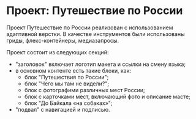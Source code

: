 # Проект: Путешествие по России

Проект Путешествие по России реализован с использованием адаптивной верстки. 
В качестве инструментов были использованы гриды, флекс-контейнеры, медиазапросы. 

Проект состоит из следующих секций: 
- "заголовок" включает логотип макета и ссылки на смену языка;
- в основном контенте есть такие блоки, как:
  - блок "Путешествия по России";
  - блок "Чего мы там не видели?";
  - блок с фотографими различных мест России;
  - блок с карточками мест, включающий фото и описание масте;
  - блок "До Байкала «на собаках»";
- "подвал" с навигацией и подписью. 

